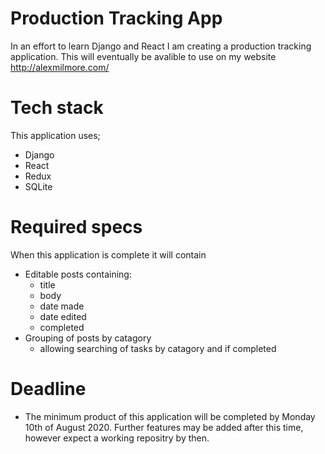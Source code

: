 # Production Tracking App

In an effort to learn Django and React I am creating a production tracking application. This will eventually be avalible to use on my website http://alexmilmore.com/


# Tech stack
This application uses;
- Django
- React
- Redux
- SQLite

# Required specs
When this application is complete it will contain
- Editable posts containing:
  - title
  - body
  - date made
  - date edited
  - completed
- Grouping of posts by catagory
  - allowing searching of tasks by catagory and if completed
  
# Deadline
- The minimum product of this application will be completed by Monday 10th of August 2020. 
Further features may be added after this time, however expect a working repositry by then.

